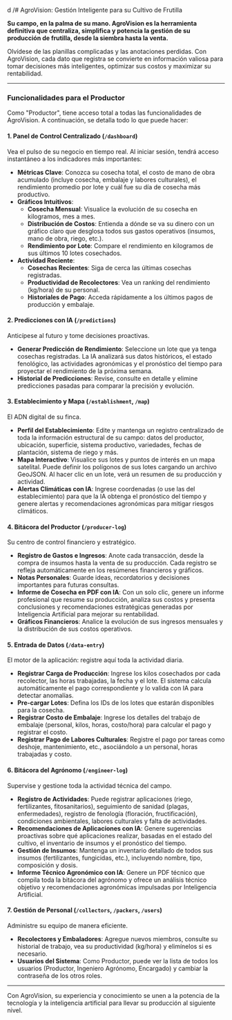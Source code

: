 d /# AgroVision: Gestión Inteligente para su Cultivo de Frutilla

**Su campo, en la palma de su mano. AgroVision es la herramienta definitiva que centraliza, simplifica y potencia la gestión de su producción de frutilla, desde la siembra hasta la venta.**

Olvídese de las planillas complicadas y las anotaciones perdidas. Con AgroVision, cada dato que registra se convierte en información valiosa para tomar decisiones más inteligentes, optimizar sus costos y maximizar su rentabilidad.

---

### Funcionalidades para el Productor

Como "Productor", tiene acceso total a todas las funcionalidades de AgroVision. A continuación, se detalla todo lo que puede hacer:

#### **1. Panel de Control Centralizado (`/dashboard`)**
Vea el pulso de su negocio en tiempo real. Al iniciar sesión, tendrá acceso instantáneo a los indicadores más importantes:
*   **Métricas Clave**: Conozca su cosecha total, el costo de mano de obra acumulado (incluye cosecha, embalaje y labores culturales), el rendimiento promedio por lote y cuál fue su día de cosecha más productivo.
*   **Gráficos Intuitivos**:
    *   **Cosecha Mensual**: Visualice la evolución de su cosecha en kilogramos, mes a mes.
    *   **Distribución de Costos**: Entienda a dónde se va su dinero con un gráfico claro que desglosa todos sus gastos operativos (insumos, mano de obra, riego, etc.).
    *   **Rendimiento por Lote**: Compare el rendimiento en kilogramos de sus últimos 10 lotes cosechados.
*   **Actividad Reciente**:
    *   **Cosechas Recientes**: Siga de cerca las últimas cosechas registradas.
    *   **Productividad de Recolectores**: Vea un ranking del rendimiento (kg/hora) de su personal.
    *   **Historiales de Pago**: Acceda rápidamente a los últimos pagos de producción y embalaje.

#### **2. Predicciones con IA (`/predictions`)**
Anticípese al futuro y tome decisiones proactivas.
*   **Generar Predicción de Rendimiento**: Seleccione un lote que ya tenga cosechas registradas. La IA analizará sus datos históricos, el estado fenológico, las actividades agronómicas y el pronóstico del tiempo para proyectar el rendimiento de la próxima semana.
*   **Historial de Predicciones**: Revise, consulte en detalle y elimine predicciones pasadas para comparar la precisión y evolución.

#### **3. Establecimiento y Mapa (`/establishment`, `/map`)**
El ADN digital de su finca.
*   **Perfil del Establecimiento**: Edite y mantenga un registro centralizado de toda la información estructural de su campo: datos del productor, ubicación, superficie, sistema productivo, variedades, fechas de plantación, sistema de riego y más.
*   **Mapa Interactivo**: Visualice sus lotes y puntos de interés en un mapa satelital. Puede definir los polígonos de sus lotes cargando un archivo GeoJSON. Al hacer clic en un lote, verá un resumen de su producción y actividad.
*   **Alertas Climáticas con IA**: Ingrese coordenadas (o use las del establecimiento) para que la IA obtenga el pronóstico del tiempo y genere alertas y recomendaciones agronómicas para mitigar riesgos climáticos.

#### **4. Bitácora del Productor (`/producer-log`)**
Su centro de control financiero y estratégico.
*   **Registro de Gastos e Ingresos**: Anote cada transacción, desde la compra de insumos hasta la venta de su producción. Cada registro se refleja automáticamente en los resúmenes financieros y gráficos.
*   **Notas Personales**: Guarde ideas, recordatorios y decisiones importantes para futuras consultas.
*   **Informe de Cosecha en PDF con IA**: Con un solo clic, genere un informe profesional que resume su producción, analiza sus costos y presenta conclusiones y recomendaciones estratégicas generadas por Inteligencia Artificial para mejorar su rentabilidad.
*   **Gráficos Financieros**: Analice la evolución de sus ingresos mensuales y la distribución de sus costos operativos.

#### **5. Entrada de Datos (`/data-entry`)**
El motor de la aplicación: registre aquí toda la actividad diaria.
*   **Registrar Carga de Producción**: Ingrese los kilos cosechados por cada recolector, las horas trabajadas, la fecha y el lote. El sistema calcula automáticamente el pago correspondiente y lo valida con IA para detectar anomalías.
*   **Pre-cargar Lotes**: Defina los IDs de los lotes que estarán disponibles para la cosecha.
*   **Registrar Costo de Embalaje**: Ingrese los detalles del trabajo de embalaje (personal, kilos, horas, costo/hora) para calcular el pago y registrar el costo.
*   **Registrar Pago de Labores Culturales**: Registre el pago por tareas como deshoje, mantenimiento, etc., asociándolo a un personal, horas trabajadas y costo.

#### **6. Bitácora del Agrónomo (`/engineer-log`)**
Supervise y gestione toda la actividad técnica del campo.
*   **Registro de Actividades**: Puede registrar aplicaciones (riego, fertilizantes, fitosanitarios), seguimiento de sanidad (plagas, enfermedades), registro de fenología (floración, fructificación), condiciones ambientales, labores culturales y falta de actividades.
*   **Recomendaciones de Aplicaciones con IA**: Genere sugerencias proactivas sobre qué aplicaciones realizar, basadas en el estado del cultivo, el inventario de insumos y el pronóstico del tiempo.
*   **Gestión de Insumos**: Mantenga un inventario detallado de todos sus insumos (fertilizantes, fungicidas, etc.), incluyendo nombre, tipo, composición y dosis.
*   **Informe Técnico Agronómico con IA**: Genere un PDF técnico que compila toda la bitácora del agrónomo y ofrece un análisis técnico objetivo y recomendaciones agronómicas impulsadas por Inteligencia Artificial.

#### **7. Gestión de Personal (`/collectors`, `/packers`, `/users`)**
Administre su equipo de manera eficiente.
*   **Recolectores y Embaladores**: Agregue nuevos miembros, consulte su historial de trabajo, vea su productividad (kg/hora) y elimínelos si es necesario.
*   **Usuarios del Sistema**: Como Productor, puede ver la lista de todos los usuarios (Productor, Ingeniero Agrónomo, Encargado) y cambiar la contraseña de los otros roles.

---

Con AgroVision, su experiencia y conocimiento se unen a la potencia de la tecnología y la inteligencia artificial para llevar su producción al siguiente nivel.
